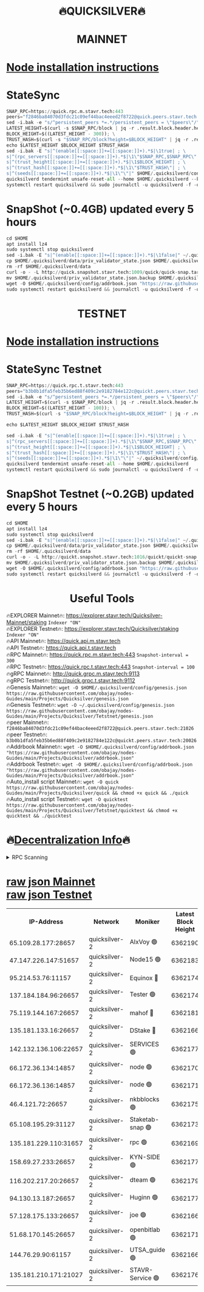 <h1 align="center"> 🔥QUICKSILVER🔥</h1>

<h1 align="center"> MAINNET</h1>

[Node installation instructions](https://github.com/obajay/nodes-Guides/tree/main/Projects/Quicksilver)
=

# StateSync
```python
SNAP_RPC=https://quick.rpc.m.stavr.tech:443
peers="f2846ba84070d3fdc21c09ef44bac4eeed2f8722@quick.peers.stavr.tech:21026"
sed -i.bak -e "s/^persistent_peers *=.*/persistent_peers = \"$peers\"/" $HOME/.quicksilverd/config/config.toml
LATEST_HEIGHT=$(curl -s $SNAP_RPC/block | jq -r .result.block.header.height); \
BLOCK_HEIGHT=$((LATEST_HEIGHT - 300)); \
TRUST_HASH=$(curl -s "$SNAP_RPC/block?height=$BLOCK_HEIGHT" | jq -r .result.block_id.hash)
echo $LATEST_HEIGHT $BLOCK_HEIGHT $TRUST_HASH
sed -i.bak -E "s|^(enable[[:space:]]+=[[:space:]]+).*$|\1true| ; \
s|^(rpc_servers[[:space:]]+=[[:space:]]+).*$|\1\"$SNAP_RPC,$SNAP_RPC\"| ; \
s|^(trust_height[[:space:]]+=[[:space:]]+).*$|\1$BLOCK_HEIGHT| ; \
s|^(trust_hash[[:space:]]+=[[:space:]]+).*$|\1\"$TRUST_HASH\"| ; \
s|^(seeds[[:space:]]+=[[:space:]]+).*$|\1\"\"|" $HOME/.quicksilverd/config/config.toml
quicksilverd tendermint unsafe-reset-all --home $HOME/.quicksilverd --keep-addr-book
systemctl restart quicksilverd && sudo journalctl -u quicksilverd -f -o cat
```

# SnapShot (~0.4GB) updated every 5 hours
```python
cd $HOME
apt install lz4
sudo systemctl stop quicksilverd
sed -i.bak -E "s|^(enable[[:space:]]+=[[:space:]]+).*$|\1false|" ~/.quicksilverd/config/config.toml
cp $HOME/.quicksilverd/data/priv_validator_state.json $HOME/.quicksilverd/priv_validator_state.json.backup
rm -rf $HOME/.quicksilverd/data
curl -o - -L http://quick.snapshot.stavr.tech:1009/quick/quick-snap.tar.lz4 | lz4 -c -d - | tar -x -C $HOME/.quicksilverd --strip-components 2
mv $HOME/.quicksilverd/priv_validator_state.json.backup $HOME/.quicksilverd/data/priv_validator_state.json
wget -O $HOME/.quicksilverd/config/addrbook.json "https://raw.githubusercontent.com/obajay/nodes-Guides/main/Projects/Quicksilver/addrbook.json"
sudo systemctl restart quicksilverd && journalctl -u quicksilverd -f -o cat
```

<h1 align="center"> TESTNET</h1>

[Node installation instructions](https://github.com/obajay/nodes-Guides/tree/main/Projects/Quicksilver/Tetstnet)
=

# StateSync Testnet
```python
SNAP_RPC=https://quick.rpc.t.stavr.tech:443
peers="b3b0b1dfa5feb35b6ed88f409c2e9182784e122c@quickt.peers.stavr.tech:20026"
sed -i.bak -e "s/^persistent_peers *=.*/persistent_peers = \"$peers\"/" $HOME/.quicksilverd/config/config.toml
LATEST_HEIGHT=$(curl -s $SNAP_RPC/block | jq -r .result.block.header.height); \
BLOCK_HEIGHT=$((LATEST_HEIGHT - 100)); \
TRUST_HASH=$(curl -s "$SNAP_RPC/block?height=$BLOCK_HEIGHT" | jq -r .result.block_id.hash)

echo $LATEST_HEIGHT $BLOCK_HEIGHT $TRUST_HASH

sed -i.bak -E "s|^(enable[[:space:]]+=[[:space:]]+).*$|\1true| ; \
s|^(rpc_servers[[:space:]]+=[[:space:]]+).*$|\1\"$SNAP_RPC,$SNAP_RPC\"| ; \
s|^(trust_height[[:space:]]+=[[:space:]]+).*$|\1$BLOCK_HEIGHT| ; \
s|^(trust_hash[[:space:]]+=[[:space:]]+).*$|\1\"$TRUST_HASH\"| ; \
s|^(seeds[[:space:]]+=[[:space:]]+).*$|\1\"\"|" ~/.quicksilverd/config/config.toml
quicksilverd tendermint unsafe-reset-all --home $HOME/.quicksilverd
systemctl restart quicksilverd && sudo journalctl -u quicksilverd -f -o cat

```

# SnapShot Testnet (~0.2GB) updated every 5 hours
```python
cd $HOME
apt install lz4
sudo systemctl stop quicksilverd
sed -i.bak -E "s|^(enable[[:space:]]+=[[:space:]]+).*$|\1false|" ~/.quicksilverd/config/config.toml
cp $HOME/.quicksilverd/data/priv_validator_state.json $HOME/.quicksilverd/priv_validator_state.json.backup
rm -rf $HOME/.quicksilverd/data
curl -o - -L http://quickt.snapshot.stavr.tech:1016/quickt/quickt-snap.tar.lz4 | lz4 -c -d - | tar -x -C $HOME/.quicksilverd --strip-components 2
mv $HOME/.quicksilverd/priv_validator_state.json.backup $HOME/.quicksilverd/data/priv_validator_state.json
wget -O $HOME/.quicksilverd/config/addrbook.json "https://raw.githubusercontent.com/obajay/nodes-Guides/main/Projects/Quicksilver/Tetstnet/addrbook.json"
sudo systemctl restart quicksilverd && journalctl -u quicksilverd -f -o cat
```
 <h1 align="center"> Useful Tools</h1>

🔥EXPLORER Mainnet🔥:        https://explorer.stavr.tech/Quicksilver-Mainnet/staking    `Indexer "ON"` \
🔥EXPLORER Testnet🔥:        https://explorer.stavr.tech/Quicksilver/staking	        `Indexer "ON"` \
🔥API Mainnet🔥: 			 https://quick.api.m.stavr.tech \
🔥API Testnet🔥: 			 https://quick.api.t.stavr.tech \
🔥RPC Mainnet🔥:             https://quick.rpc.m.stavr.tech:443              `Snapshot-interval = 300` \
🔥RPC Testnet🔥:             https://quick.rpc.t.stavr.tech:443              `Snapshot-interval = 100` \
🔥gRPC Mainnet🔥:                    http://quick.grpc.m.stavr.tech:9113 \
🔥gRPC Testnet🔥:                    http://quick.grpc.t.stavr.tech:9112 \
🔥Genesis Mainnet🔥: `wget -O $HOME/.quicksilverd/config/genesis.json https://raw.githubusercontent.com/obajay/nodes-Guides/main/Projects/Quicksilver/genesis.json` \
🔥Genesis Testnet🔥: `wget -O ~/.quicksilverd/config/genesis.json https://raw.githubusercontent.com/obajay/nodes-Guides/main/Projects/Quicksilver/Tetstnet/genesis.json` \
🔥peer Mainnet🔥:					 `f2846ba84070d3fdc21c09ef44bac4eeed2f8722@quick.peers.stavr.tech:21026` \
🔥peer Testnet🔥:					 `b3b0b1dfa5feb35b6ed88f409c2e9182784e122c@quickt.peers.stavr.tech:20026` \
🔥Addrbook Mainnet🔥:    ```wget -O $HOME/.quicksilverd/config/addrbook.json "https://raw.githubusercontent.com/obajay/nodes-Guides/main/Projects/Quicksilver/addrbook.json"``` \
🔥Addrbook Testnet🔥:    ```wget -O $HOME/.quicksilverd/config/addrbook.json "https://raw.githubusercontent.com/obajay/nodes-Guides/main/Projects/Quicksilver/addrbook.json"``` \
🔥Auto_install script Mainnet🔥: ```wget -O quick https://raw.githubusercontent.com/obajay/nodes-Guides/main/Projects/Quicksilver/quick && chmod +x quick && ./quick``` \
🔥Auto_install script Testnet🔥: ```wget -O quicktest https://raw.githubusercontent.com/obajay/nodes-Guides/main/Projects/Quicksilver/Tetstnet/quicktest && chmod +x quicktest && ./quicktest```

🔥[Decentralization Info](https://github.com/obajay/StateSync-snapshots/tree/main/Projects/Quicksilver/Decentralization)🔥
=

<details>
<summary>RPC Scanning</summary>

<h2 align="center"> We scan nodes in real time every 4 hours. And we provide the final result of RPC endpoints.
We cannot influence the operation of these nodes in any way. </h2>


```python
If Voting Power is higher than 0 --> then the Node is a validator of the network and may be subject to attack and be a potential threat to the chain.
```
```python
We marked such validators with a red symbol
```

</details>

[raw json Mainnet](https://rpc-check.quickm.stavr.tech/quickm/rpc-quickm-result.json) \
[raw json Testnet](https://github.com/obajay/StateSync-snapshots/tree/main/Projects/Quicksilver/Rpc-Check-Testnet)
=


<table><tr><th>IP-Address</th><th>Network</th><th>Moniker</th><th>Latest Block Height</th><th>Earliest Block Height</th><th>Catching Up</th><th>Tx Index</th><th>Voting Power</th><th>Scan Time</th></tr><tr><td>65.109.28.177:28657</td><td>quicksilver-2</td><td>AlxVoy 🟢</td><td>6362190</td><td>3562001</td><td>False</td><td>off</td><td>0</td><td>2024-03-12T10:55:41.137572323UTC</td></tr><tr><td>47.147.226.147:51657</td><td>quicksilver-2</td><td>Node15 🟢</td><td>6362183</td><td>5151648</td><td>False</td><td>off</td><td>0</td><td>2024-03-12T10:55:01.909101943UTC</td></tr><tr><td>95.214.53.76:11157</td><td>quicksilver-2</td><td>Equinox 🔴</td><td>6362174</td><td>5322496</td><td>False</td><td>on</td><td>215771</td><td>2024-03-12T10:54:08.328709507UTC</td></tr><tr><td>137.184.184.96:26657</td><td>quicksilver-2</td><td>Tester 🟢</td><td>6362174</td><td>5550692</td><td>False</td><td>off</td><td>0</td><td>2024-03-12T10:54:09.179345381UTC</td></tr><tr><td>75.119.144.167:26657</td><td>quicksilver-2</td><td>mahof 🔴</td><td>6362181</td><td>5654794</td><td>False</td><td>on</td><td>287749</td><td>2024-03-12T10:54:46.308064690UTC</td></tr><tr><td>135.181.133.16:26657</td><td>quicksilver-2</td><td>DStake 🔴</td><td>6362166</td><td>5807001</td><td>False</td><td>on</td><td>79670</td><td>2024-03-12T10:53:14.843356519UTC</td></tr><tr><td>142.132.136.106:22657</td><td>quicksilver-2</td><td>SERVICES 🟢</td><td>6362177</td><td>5920001</td><td>False</td><td>on</td><td>0</td><td>2024-03-12T10:54:27.105427437UTC</td></tr><tr><td>66.172.36.134:14857</td><td>quicksilver-2</td><td>node 🟢</td><td>6362170</td><td>5950756</td><td>False</td><td>on</td><td>0</td><td>2024-03-12T10:53:44.168052921UTC</td></tr><tr><td>66.172.36.136:14857</td><td>quicksilver-2</td><td>node 🟢</td><td>6362171</td><td>5950756</td><td>False</td><td>on</td><td>0</td><td>2024-03-12T10:53:46.978879774UTC</td></tr><tr><td>46.4.121.72:26657</td><td>quicksilver-2</td><td>nkbblocks 🟢</td><td>6362175</td><td>6056301</td><td>False</td><td>on</td><td>0</td><td>2024-03-12T10:54:15.643714708UTC</td></tr><tr><td>65.108.195.29:31127</td><td>quicksilver-2</td><td>Staketab-snap 🟢</td><td>6362173</td><td>6075001</td><td>False</td><td>off</td><td>0</td><td>2024-03-12T10:54:01.878652868UTC</td></tr><tr><td>135.181.229.110:31657</td><td>quicksilver-2</td><td>rpc 🟢</td><td>6362169</td><td>6133480</td><td>False</td><td>on</td><td>0</td><td>2024-03-12T10:53:30.741069717UTC</td></tr><tr><td>158.69.27.233:26657</td><td>quicksilver-2</td><td>KYN-SIDE 🟢</td><td>6362177</td><td>6159001</td><td>False</td><td>on</td><td>0</td><td>2024-03-12T10:54:22.358804094UTC</td></tr><tr><td>116.202.217.20:26657</td><td>quicksilver-2</td><td>dteam 🟢</td><td>6362179</td><td>6169501</td><td>False</td><td>on</td><td>0</td><td>2024-03-12T10:54:37.798306708UTC</td></tr><tr><td>94.130.13.187:26657</td><td>quicksilver-2</td><td>Huginn 🟢</td><td>6362177</td><td>6231630</td><td>False</td><td>on</td><td>0</td><td>2024-03-12T10:54:27.345332076UTC</td></tr><tr><td>57.128.175.133:26657</td><td>quicksilver-2</td><td>joe 🟢</td><td>6362166</td><td>6246344</td><td>False</td><td>on</td><td>0</td><td>2024-03-12T10:53:17.738506262UTC</td></tr><tr><td>51.68.170.145:26657</td><td>quicksilver-2</td><td>openbitlab 🟢</td><td>6362171</td><td>6309483</td><td>False</td><td>on</td><td>0</td><td>2024-03-12T10:53:51.292262599UTC</td></tr><tr><td>144.76.29.90:61157</td><td>quicksilver-2</td><td>UTSA_guide 🟢</td><td>6362166</td><td>6316825</td><td>False</td><td>on</td><td>0</td><td>2024-03-12T10:53:15.412399834UTC</td></tr><tr><td>135.181.210.171:21027</td><td>quicksilver-2</td><td>STAVR-Service 🟢</td><td>6362176</td><td>6360701</td><td>False</td><td>on</td><td>0</td><td>2024-03-12T10:54:22.731194034UTC</td></tr></table>
